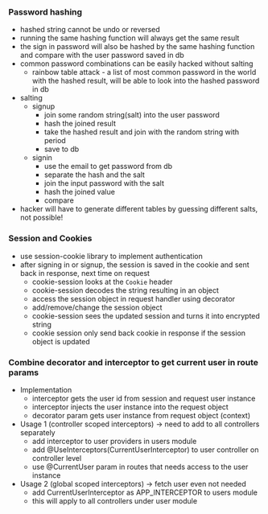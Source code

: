 
### Password hashing
- hashed string cannot be undo or reversed
- running the same hashing function will always get the same result
- the sign in password will also be hashed by the same hashing function and compare with the user password saved in db
- common password combinations can be easily hacked without salting
  - rainbow table attack - a list of most common password in the world with the hashed result, will be able to look into the hashed password in db
- salting
  - signup
    - join some random string(salt) into the user password
    - hash the joined result
    - take the hashed result and join with the random string with period
    - save to db
  - signin
    - use the email to get password from db
    - separate the hash and the salt
    - join the input password with the salt
    - hash the joined value
    - compare
- hacker will have to generate different tables by guessing different salts, not possible!

### Session and Cookies
- use session-cookie library to implement authentication
- after signing in or signup, the session is saved in the cookie and sent back in response, next time on request
  - cookie-session looks at the `Cookie` header
  - cookie-session decodes the string resulting in an object
  - access the session object in request handler using decorator
  - add/remove/change the session object
  - cookie-session sees the updated session and turns it into encrypted string
  - cookie session only send back cookie in response if the session object is updated

### Combine decorator and interceptor to get current user in route params
- Implementation
  - interceptor gets the user id from session and request user instance
  - interceptor injects the user instance into the request object
  - decorator param gets user instance from request object (context)
- Usage 1 (controller scoped interceptors) -> need to add to all controllers separately
  - add interceptor to user providers in users module
  - add @UseInterceptors(CurrentUserInterceptor) to user controller on controller level
  - use @CurrentUser param in routes that needs access to the user instance
- Usage 2 (global scoped interceptors) -> fetch user even not needed
  - add CurrentUserInterceptor as APP_INTERCEPTOR to users module
  - this will apply to all controllers under user module